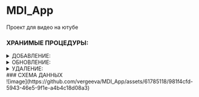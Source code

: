 # MDI_App
Проект для видео на ютубе

### ХРАНИМЫЕ ПРОЦЕДУРЫ:
<details><summary>ДОБАВЛЕНИЕ:</summary>   
ALTER PROCEDURE [dbo].[ИМЯ_ВАШЕЙ_ПРОЦЕДУРЫ]   <br>
	@ИМЯ_ПАРАМЕТРА1 ТИП_ДАННЫХ,    <br>
	@ИМЯ_ПАРАМЕТРА2 ТИП_ДАННЫХ  <br>  
AS   <br>
BEGIN   <br>
	SET NOCOUNT ON;   <br>
	INSERT ИМЯ_ТАБЛИЦЫ (ПОЛЕ_ТАБЛИЦЫ1, ПОЛЕ_ТАБЛИЦЫ2) VALUES (@ИМЯ_ПАРАМЕТРА1, @ИМЯ_ПАРАМЕТРА2)   <br>
END   <br>
</details>   
<details><summary>ОБНОВЛЕНИЕ:</summary>      
ALTER PROCEDURE [dbo].[Update_Акт] <br>
	@КОД ТИП_ДАННЫХ,<br>
	@ИМЯ_ПАРАМЕТРА1 ТИП_ДАННЫХ,  <br>  
	@ИМЯ_ПАРАМЕТРА2 ТИП_ДАННЫХ  <br>
AS <br>
BEGIN <br>
	SET NOCOUNT ON; <br>
	UPDATE ИМЯ_ТАБЛИЦЫ SET ПОЛЕ_ТАБЛИЦЫ1 = @ИМЯ_ПАРАМЕТРА1, ПОЛЕ_ТАБЛИЦЫ2 = @ИМЯ_ПАРАМЕТРА2, <br>
	WHERE КОД_ЗАПИСИ = @КОД <br>
END <br>
</details>
<details><summary>УДАЛЕНИЕ:</summary>     
ALTER PROCEDURE [dbo].[Delete_План] <br>
	@КОД ТИП_ДАННЫХ,<br>
AS <br>
BEGIN <br>
	SET NOCOUNT ON; <br>
	DELETE ИМЯ_ТАБЛИЦЫ WHERE WHERE КОД_ЗАПИСИ = @КОД <br>
END <br>
</details> 
### СХЕМА ДАННЫХ <br>
![image](https://github.com/vergeeva/MDI_App/assets/61785118/981f4cfd-5943-46e5-9f1e-a4b4c18d08a3)

